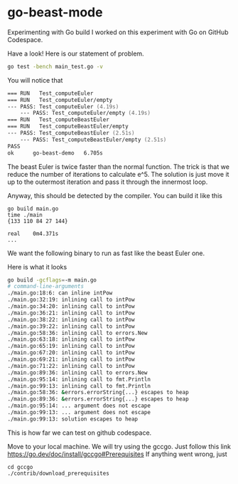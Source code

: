 # go-beast-mode
Experimenting with Go build
I worked on this experiment with Go on GitHub Codespace.

Have a look! Here is our statement of problem.

``` zsh
go test -bench main_test.go -v
```

You will notice that
``` zsh
=== RUN   Test_computeEuler
=== RUN   Test_computeEuler/empty
--- PASS: Test_computeEuler (4.19s)
    --- PASS: Test_computeEuler/empty (4.19s)
=== RUN   Test_computeBeastEuler
=== RUN   Test_computeBeastEuler/empty
--- PASS: Test_computeBeastEuler (2.51s)
    --- PASS: Test_computeBeastEuler/empty (2.51s)
PASS
ok      go-beast-demo   6.705s
```

The beast Euler is twice faster than the normal function.
The trick is that we reduce the number of iterations to calculate e^5.
The solution is just move it up to the outermost iteration and pass it through the innermost loop.

Anyway, this should be detected by the compiler.
You can build it like this
```
go build main.go
time ./main 
{133 110 84 27 144}

real    0m4.371s
...
```

We want the following binary to run as fast like the beast Euler one.

Here is what it looks
``` zsh
go build -gcflags=-m main.go
# command-line-arguments
./main.go:18:6: can inline intPow
./main.go:32:19: inlining call to intPow
./main.go:34:20: inlining call to intPow
./main.go:36:21: inlining call to intPow
./main.go:38:22: inlining call to intPow
./main.go:39:22: inlining call to intPow
./main.go:58:36: inlining call to errors.New
./main.go:63:18: inlining call to intPow
./main.go:65:19: inlining call to intPow
./main.go:67:20: inlining call to intPow
./main.go:69:21: inlining call to intPow
./main.go:71:22: inlining call to intPow
./main.go:89:36: inlining call to errors.New
./main.go:95:14: inlining call to fmt.Println
./main.go:99:13: inlining call to fmt.Println
./main.go:58:36: &errors.errorString{...} escapes to heap
./main.go:89:36: &errors.errorString{...} escapes to heap
./main.go:95:14: ... argument does not escape
./main.go:99:13: ... argument does not escape
./main.go:99:13: solution escapes to heap
```

This is how far we can test on github codespace.

Move to your local machine.
We will try using the gccgo. Just follow this link https://go.dev/doc/install/gccgo#Prerequisites
If anything went wrong, just
```
cd gccgo
./contrib/download_prerequisites
```
